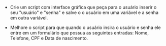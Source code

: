 * Crie um script com interface gráfica que peça para o usuário inserir o seu "usuário" e "senha" e salve o o usuário em uma variável e a senha em outra variável.


* Melhore o script para que quando o usuário insira o usuário e senha ele entre em um formulário que possua as seguintes entradas: Nome, Telefone, CPF e Data de nascimento.